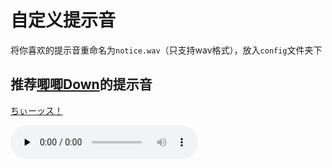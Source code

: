 # 自定义提示音
将你喜欢的提示音重命名为`notice.wav`（只支持wav格式），放入`config`文件夹下

## 推荐[唧唧Down](http://client.jijidown.com/support/unsolved_mysteries/prompt_sound/)的提示音

[ちぃーッス！](http://client.jijidown.com/support/unsolved_mysteries/prompt_sound/ちぃーッス！.wav)
<div>
  <audio controls="" preload="none">
    <source id="m4a" src="http://client.jijidown.com/support/unsolved_mysteries/prompt_sound/ちぃーッス！.wav">
  </audio>
</div>
